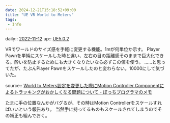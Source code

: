 ```yaml
---
date: 2024-12-21T15:18:52+09:00
title: "UE VR World to Meters"
tags:
 - Info
---
```


daily:: [2022-11-12](Daily_Note/2022-11-12.md)
up:: [UE5.0.2](../Bar/App/UE5.0.2.md)

VRでワールドのサイズ感を手軽に変更する機能。1mが何単位か示す。
Player Pawnを単純にスケールした時と違い、左右の目の距離感そのままで巨大化できる。酔いを防止するためにも大きくなりたいなら必ずこの値を使う。
……と思ってたが、たぶんPlayer Pawnをスケールしたのと変わらない。10000にして気づいた。

source:: [World to Meters設定を変更した際にMotion Controller Componentによるトラッキングがおかしくなる問題について - ぼっちプログラマのメモ](https://pafuhana1213.hatenablog.com/entry/2017/05/21/175253)

たまに手の位置なんかがバグるが、その時はMotion Controllerをスケールすればいいという報告あり。
当然手に持ってるものもスケールされてしまうのでその補正も組んでおく。